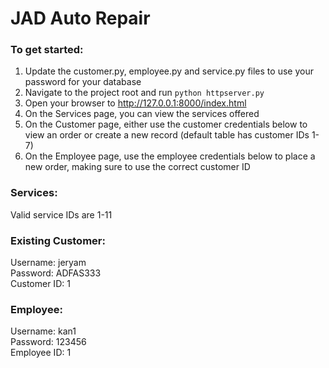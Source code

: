 # JAD Auto Repair
### To get started:
1) Update the customer.py, employee.py and service.py files to use your password for your database
2) Navigate to the project root and run `python httpserver.py`
3) Open your browser to http://127.0.0.1:8000/index.html
4) On the Services page, you can view the services offered
5) On the Customer page, either use the customer credentials below to view an order or create a new record (default table has customer IDs 1-7)
6) On the Employee page, use the employee credentials below to place a new order, making sure to use the correct customer ID

### Services:
Valid service IDs are 1-11

### Existing Customer:
Username: jeryam  
Password: ADFAS333  
Customer ID: 1  

### Employee:
Username: kan1  
Password: 123456  
Employee ID: 1  
